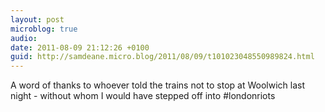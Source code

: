 ```yaml
---
layout: post
microblog: true
audio: 
date: 2011-08-09 21:12:26 +0100
guid: http://samdeane.micro.blog/2011/08/09/t101023048550989824.html
---
```

A word of thanks to whoever told the trains not to stop at Woolwich last night - without whom I would have stepped off into #londonriots

